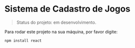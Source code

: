# Sistema de Cadastro de Jogos

>Status do projeto: em desenvolvimento.

Para rodar este projeto na sua máquina, por favor digite:
```
npm install react
```
